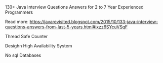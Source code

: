 130+ Java Interview Questions Answers for 2 to 7 Year Experienced Programmers

Read more: https://javarevisited.blogspot.com/2015/10/133-java-interview-questions-answers-from-last-5-years.html#ixzz6SYcuVSqF

Thread Safe Counter

Desighn High Availability System

No sql Databases

